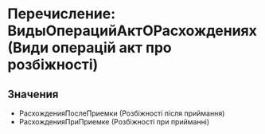 ﻿# Перечисление: ВидыОперацийАктОРасхождениях (Види операцій акт про розбіжності)

## Значения

- РасхожденияПослеПриемки (Розбіжності після приймання)
- РасхожденияПриПриемке (Розбіжності при прийманні)

